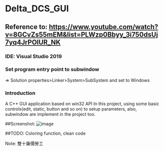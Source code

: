 # Delta_DCS_GUI
## Reference to: https://www.youtube.com/watch?v=8GCvZs55mEM&list=PLWzp0Bbyy_3i750dsUj7yq4JrPOIUR_NK
### IDE: Visual Studio 2019
### Set program entry point to subwindow
=> Solution properties>Linker>System>SubSystem and set to Windows

### Introduction
A C++ GUI application based on win32 API
In this project, using some basic controls(edit, static, button and so on)
to setup parameters, also, subwindow are implement in the project too.

##Screenshot:
![image](https://user-images.githubusercontent.com/28781756/136665483-c40e2e13-30c9-4e10-a74b-95961c5d14ef.png)

##TODO: 
Coloring function, clean code

Note: 雙十廉價勞工
